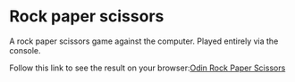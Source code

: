 # Rock paper scissors

A rock paper scissors game against the computer. Played entirely via the console.

Follow this link to see the result on your browser:[Odin Rock Paper Scissors](https://jooxbac.github.io/odin_rock_paper_scissors/)
